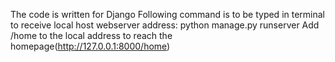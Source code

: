 The code is written for Django
         Following command is to be typed in terminal to receive local host webserver address:
python manage.py runserver
Add /home to the local address to reach the homepage(http://127.0.0.1:8000/home)
